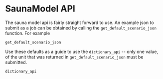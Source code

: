 # SaunaModel API

The sauna model api is fairly straight forward to use. An example json to submit as a job can be obtained by calling the ```get_default_scenario_json``` function. For example 
```@docs
get_default_scenario_json
```
Use these defaults as a guide to use the ```dictionary_api``` -- only one value, of the unit that was returned in ```get_default_scenario_json``` must be submitted.
```@docs
dictionary_api
```
